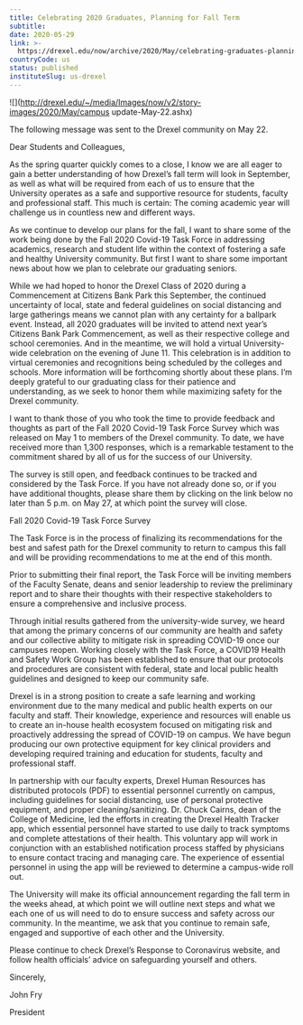 ```yaml
---
title: Celebrating 2020 Graduates, Planning for Fall Term
subtitle: 
date: 2020-05-29
link: >-
  https://drexel.edu/now/archive/2020/May/celebrating-graduates-planning-for-fall/
countryCode: us
status: published
instituteSlug: us-drexel
---
```

![](http://drexel.edu/~/media/Images/now/v2/story-images/2020/May/campus update-May-22.ashx)

The following message was sent to the Drexel community on May 22.

Dear Students and Colleagues,

As the spring quarter quickly comes to a close, I know we are all eager to gain a better understanding of how Drexel’s fall term will look in September, as well as what will be required from each of us to ensure that the University operates as a safe and supportive resource for students, faculty and professional staff. This much is certain: The coming academic year will challenge us in countless new and different ways.

As we continue to develop our plans for the fall, I want to share some of the work being done by the Fall 2020 Covid-19 Task Force in addressing academics, research and student life within the context of fostering a safe and healthy University community. But first I want to share some important news about how we plan to celebrate our graduating seniors.

While we had hoped to honor the Drexel Class of 2020 during a Commencement at Citizens Bank Park this September, the continued uncertainty of local, state and federal guidelines on social distancing and large gatherings means we cannot plan with any certainty for a ballpark event. Instead, all 2020 graduates will be invited to attend next year’s Citizens Bank Park Commencement, as well as their respective college and school ceremonies. And in the meantime, we will hold a virtual University-wide celebration on the evening of June 11. This celebration is in addition to virtual ceremonies and recognitions being scheduled by the colleges and schools. More information will be forthcoming shortly about these plans. I’m deeply grateful to our graduating class for their patience and understanding, as we seek to honor them while maximizing safety for the Drexel community.

I want to thank those of you who took the time to provide feedback and thoughts as part of the Fall 2020 Covid-19 Task Force Survey which was released on May 1 to members of the Drexel community. To date, we have received more than 1,300 responses, which is a remarkable testament to the commitment shared by all of us for the success of our University.

The survey is still open, and feedback continues to be tracked and considered by the Task Force. If you have not already done so, or if you have additional thoughts, please share them by clicking on the link below no later than 5 p.m. on May 27, at which point the survey will close.

Fall 2020 Covid-19 Task Force Survey

The Task Force is in the process of finalizing its recommendations for the best and safest path for the Drexel community to return to campus this fall and will be providing recommendations to me at the end of this month.

Prior to submitting their final report, the Task Force will be inviting members of the Faculty Senate, deans and senior leadership to review the preliminary report and to share their thoughts with their respective stakeholders to ensure a comprehensive and inclusive process.

Through initial results gathered from the university-wide survey, we heard that among the primary concerns of our community are health and safety and our collective ability to mitigate risk in spreading COVID-19 once our campuses reopen. Working closely with the Task Force, a COVID19 Health and Safety Work Group has been established to ensure that our protocols and procedures are consistent with federal, state and local public health guidelines and designed to keep our community safe.

Drexel is in a strong position to create a safe learning and working environment due to the many medical and public health experts on our faculty and staff. Their knowledge, experience and resources will enable us to create an in-house health ecosystem focused on mitigating risk and proactively addressing the spread of COVID-19 on campus. We have begun producing our own protective equipment for key clinical providers and developing required training and education for students, faculty and professional staff.

In partnership with our faculty experts, Drexel Human Resources has distributed protocols (PDF) to essential personnel currently on campus, including guidelines for social distancing, use of personal protective equipment, and proper cleaning/sanitizing. Dr. Chuck Cairns, dean of the College of Medicine, led the efforts in creating the Drexel Health Tracker app, which essential personnel have started to use daily to track symptoms and complete attestations of their health. This voluntary app will work in conjunction with an established notification process staffed by physicians to ensure contact tracing and managing care. The experience of essential personnel in using the app will be reviewed to determine a campus-wide roll out.

The University will make its official announcement regarding the fall term in the weeks ahead, at which point we will outline next steps and what we each one of us will need to do to ensure success and safety across our community. In the meantime, we ask that you continue to remain safe, engaged and supportive of each other and the University.

Please continue to check Drexel’s Response to Coronavirus website, and follow health officials’ advice on safeguarding yourself and others.

Sincerely,

John Fry

President